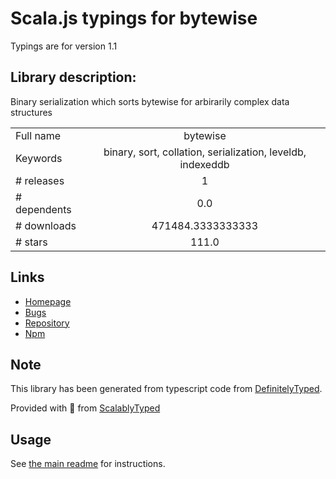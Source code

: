 
# Scala.js typings for bytewise

Typings are for version 1.1

## Library description:
Binary serialization which sorts bytewise for arbirarily complex data structures

|                    |                 |
| ------------------ | :-------------: |
| Full name          | bytewise |
| Keywords           | binary, sort, collation, serialization, leveldb, indexeddb |
| # releases         | 1 |
| # dependents       | 0.0 |
| # downloads        | 471484.3333333333 |
| # stars            | 111.0 |

## Links
- [Homepage](https://github.com/deanlandolt/bytewise)
- [Bugs](https://github.com/deanlandolt/bytewise/issues)
- [Repository](https://github.com/deanlandolt/bytewise)
- [Npm](https://www.npmjs.com/package/bytewise)
    


## Note
This library has been generated from typescript code from [DefinitelyTyped](https://definitelytyped.org).

Provided with :purple_heart: from [ScalablyTyped](https://github.com/oyvindberg/ScalablyTyped)

## Usage
See [the main readme](../../readme.md) for instructions.


